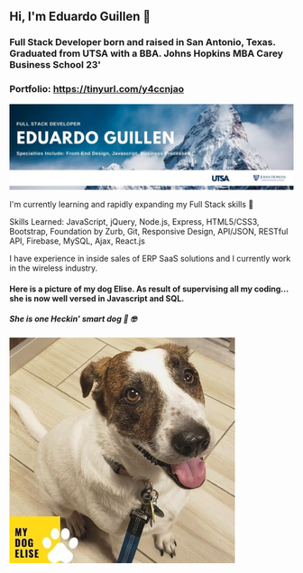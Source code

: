 ## Hi, I'm Eduardo Guillen 👋

### Full Stack Developer born and raised in San Antonio, Texas. Graduated from UTSA with a BBA. Johns Hopkins MBA Carey Business School 23'

### Portfolio: https://tinyurl.com/y4ccnjao

<img src="https://raw.githubusercontent.com/eguillen2305/eguillen2305/master/assets/Eguillen2305.jpg" alt="Banner">

I'm currently learning and rapidly expanding my Full Stack skills 🚀

Skills Learned: JavaScript, jQuery, Node.js, Express, HTML5/CSS3, Bootstrap, Foundation by Zurb, Git, Responsive Design, API/JSON, RESTful API, Firebase, MySQL, Ajax, React.js

I have experience in inside sales of ERP SaaS solutions and I currently work in the wireless industry. 

#### Here is a picture of my dog Elise. As result of supervising all my coding... she is now well versed in Javascript and SQL.
##### She is one Heckin' smart dog 🐶 🤓
<img src="https://raw.githubusercontent.com/eguillen2305/eguillen2305/master/assets/Elise.jpg" alt="My Dog Elise">
